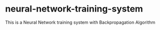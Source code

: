 # neural-network-training-system
This is a Neural Network training system with Backpropagation Algorithm
